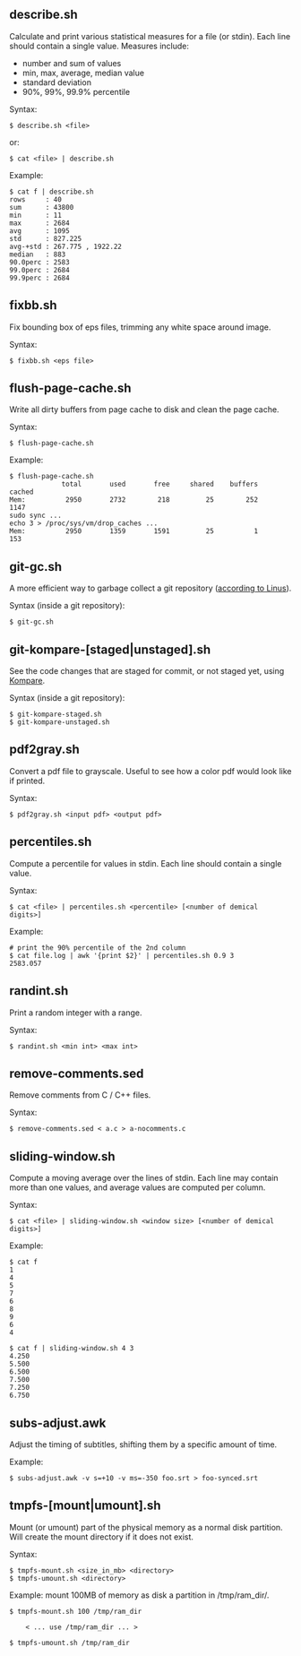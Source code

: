 describe.sh
-----------

Calculate and print various statistical measures for a file (or stdin). Each line should contain a single value. Measures include:
 - number and sum of values
 - min, max, average, median value
 - standard deviation
 - 90%, 99%, 99.9% percentile

Syntax:
```shell
$ describe.sh <file>
```
or:
```shell
$ cat <file> | describe.sh
```

Example:
```shell
$ cat f | describe.sh
rows     : 40
sum      : 43800
min      : 11
max      : 2684
avg      : 1095
std      : 827.225
avg-+std : 267.775 , 1922.22
median   : 883
90.0perc : 2583
99.0perc : 2684
99.9perc : 2684
```



fixbb.sh
--------

Fix bounding box of eps files, trimming any white space around image.

Syntax:
```shell
$ fixbb.sh <eps file>
```



flush-page-cache.sh
-------------------

Write all dirty buffers from page cache to disk and clean the page cache.

Syntax:
```shell
$ flush-page-cache.sh
```

Example:
```shell
$ flush-page-cache.sh
             total       used       free     shared    buffers     cached
Mem:          2950       2732        218         25        252       1147
sudo sync ...
echo 3 > /proc/sys/vm/drop_caches ...
Mem:          2950       1359       1591         25          1        153
```



git-gc.sh
---------

A more efficient way to garbage collect a git repository ([according to Linus](http://gcc.gnu.org/ml/gcc/2007-12/msg00165.html0)).

Syntax (inside a git repository):
```shell
$ git-gc.sh
```



git-kompare-[staged|unstaged].sh
---------

See the code changes that are staged for commit, or not staged yet, using [Kompare](http://www.caffeinated.me.uk/kompare/).

Syntax (inside a git repository):
```shell
$ git-kompare-staged.sh
$ git-kompare-unstaged.sh
```



pdf2gray.sh
-----------

Convert a pdf file to grayscale. Useful to see how a color pdf would look like if printed.

Syntax:
```shell
$ pdf2gray.sh <input pdf> <output pdf>
```


percentiles.sh
--------------

Compute a percentile for values in stdin. Each line should contain a single value.

Syntax:
```shell
$ cat <file> | percentiles.sh <percentile> [<number of demical digits>]
```

Example:
```shell
# print the 90% percentile of the 2nd column
$ cat file.log | awk '{print $2}' | percentiles.sh 0.9 3 
2583.057
```


randint.sh
----------

Print a random integer with a range.

Syntax:
```shell
$ randint.sh <min int> <max int>
```


remove-comments.sed
-------------------

Remove comments from C / C++ files.

Syntax:
```shell
$ remove-comments.sed < a.c > a-nocomments.c
```



sliding-window.sh
-----------------

Compute a moving average over the lines of stdin. Each line may contain more than one values, and average values are computed per column.


Syntax:
```shell
$ cat <file> | sliding-window.sh <window size> [<number of demical digits>]
```

Example:
```shell
$ cat f 
1
4
5
7
6
8
9
6
4

$ cat f | sliding-window.sh 4 3
4.250 
5.500 
6.500 
7.500 
7.250 
6.750 
```



subs-adjust.awk
---------------

Adjust the timing of subtitles, shifting them by a specific amount of time.

Example:
```shell
$ subs-adjust.awk -v s=+10 -v ms=-350 foo.srt > foo-synced.srt
```



tmpfs-[mount|umount].sh
-----------------------

Mount (or umount) part of the physical memory as a normal disk partition. Will create the mount directory if it does not exist.

Syntax:
```shell
$ tmpfs-mount.sh <size_in_mb> <directory>
$ tmpfs-umount.sh <directory>
```

Example: mount 100MB of memory as disk a partition in /tmp/ram_dir/.
```shell
$ tmpfs-mount.sh 100 /tmp/ram_dir

    < ... use /tmp/ram_dir ... >

$ tmpfs-umount.sh /tmp/ram_dir
```
